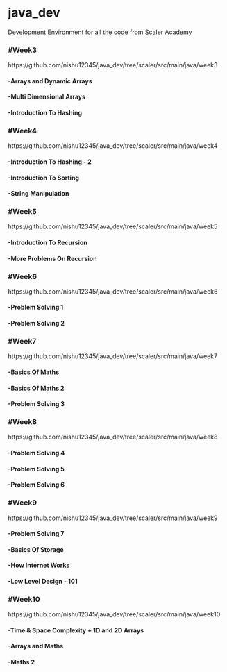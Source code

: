 # java_dev

Development Environment for all the code from Scaler Academy

<h3>#Week3</h2>
https://github.com/nishu12345/java_dev/tree/scaler/src/main/java/week3
<h4>-Arrays and Dynamic Arrays</h4>
<h4>-Multi Dimensional Arrays</h4>
<h4>-Introduction To Hashing</h4>

<h3>#Week4</h3>
https://github.com/nishu12345/java_dev/tree/scaler/src/main/java/week4
<h4>-Introduction To Hashing - 2</h4>
<h4>-Introduction To Sorting</h4>
<h4>-String Manipulation</h4>

<h3>#Week5</h3>
https://github.com/nishu12345/java_dev/tree/scaler/src/main/java/week5
<h4>-Introduction To Recursion</h4>
<h4>-More Problems On Recursion</h4>

<h3>#Week6</h3>
https://github.com/nishu12345/java_dev/tree/scaler/src/main/java/week6
<h4>-Problem Solving 1</h4>
<h4>-Problem Solving 2</h4>

<h3>#Week7</h3>
https://github.com/nishu12345/java_dev/tree/scaler/src/main/java/week7
<h4>-Basics Of Maths</h4>
<h4>-Basics Of Maths 2</h4>
<h4>-Problem Solving 3</h4>

<h3>#Week8</h3>
https://github.com/nishu12345/java_dev/tree/scaler/src/main/java/week8
<h4>-Problem Solving 4</h4>
<h4>-Problem Solving 5</h4>
<h4>-Problem Solving 6</h4>

<h3>#Week9</h3>
https://github.com/nishu12345/java_dev/tree/scaler/src/main/java/week9
<h4>-Problem Solving 7</h4>
<h4>-Basics Of Storage</h4>
<h4>-How Internet Works</h4>
<h4>-Low Level Design - 101</h4>

<h3>#Week10</h3>
https://github.com/nishu12345/java_dev/tree/scaler/src/main/java/week10
<h4>-Time & Space Complexity + 1D and 2D Arrays</h4>
<h4>-Arrays and Maths</h4>
<h4>-Maths 2</h4>
